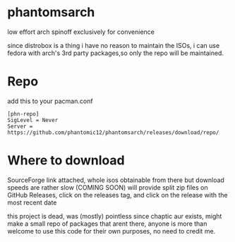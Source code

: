# phantomsarch

low effort arch spinoff exclusively for convenience

since distrobox is a thing i have no reason to maintain the ISOs, i can use fedora with arch's 3rd party packages,so only the repo will be maintained.

# Repo

add this to your pacman.conf
```
[phn-repo]
SigLevel = Never
Server = https://github.com/phantomic12/phantomsarch/releases/download/repo/
```

# Where to download
SourceForge link attached, whole isos obtainable from there but download speeds are rather slow
(COMING SOON)
will provide split zip files on GitHub Releases, click on the releases tag, and click on the release with the most recent date


this project is dead, was (mostly) pointless since chaptic aur exists, might make a small repo of packages that arent there, anyone is more than welcome to use this code for their own purposes, no need to credit me.
